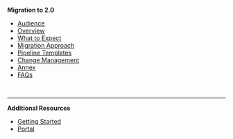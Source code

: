**Migration to 2.0**
  - [Audience](ship-hats-migration-to-2.0)
  - [Overview](ship-hats-migration-overview)
  - [What to Expect](ship-hats-migration-what-to-expect)
  - [Migration Approach](ship-hats-migration)
  - [Pipeline Templates](pipeline-templates) 
  - [Change Management](ship-hats-migration-change-management)
  - [Annex](ship-hats-migration-annex)
  - [FAQs](faqs)

&nbsp;

---
**Additional Resources**
  - [Getting Started](https://docs.developer.tech.gov.sg/docs/ship-hats-getting-started/)
  - [Portal](https://docs.developer.tech.gov.sg/docs/ship-hats-portal/#/ship-hats-portal-overview) 


<!--  
  - [FAQs](faqs)
  - [Portal](https://docs.developer.tech.gov.sg/docs/ship-hats-portal/#/ship-hats-portal-overview) 
  - [Tools](https://docs.developer.tech.gov.sg/docs/ship-hats-tools/#/tools-overview) 

**Training**
  - [Overview](training)
  - [Learning events](learning-events)
  - [Self-paced trainings](self-paced-trainings)
  - [Pipeline Templates](pipeline-templates)    
-->